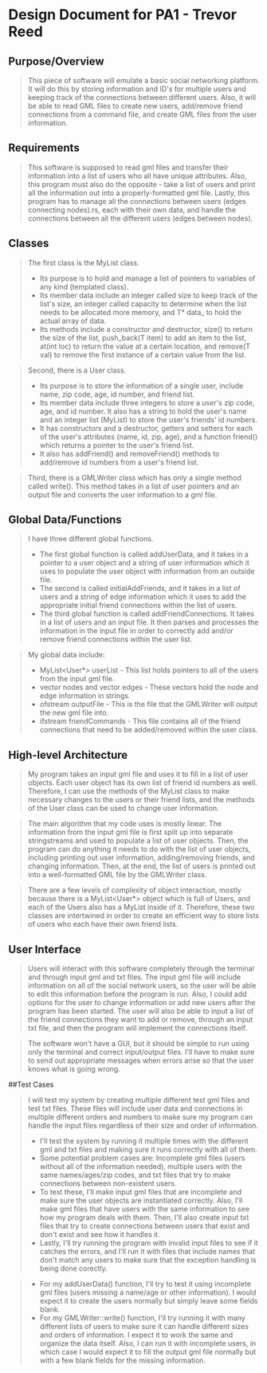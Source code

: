 # Design Document for PA1 - Trevor Reed

## Purpose/Overview
> This piece of software will emulate a basic social networking platform. It will do this by storing information and ID's for multiple users and keeping track of the connections between different users. Also, it will be able to read GML files to create new users, add/remove friend connections from a command file, and create GML files from the user information.


## Requirements
> This software is supposed to read gml files and transfer their information into a list of users who all have unique attributes. Also, this program must also do the opposite - take a list of users and print all the information out into a properly-formatted gml file. Lastly, this program has to manage all the connections between users (edges connecting nodes).rs, each with their own data, and handle the connections between all the different users (edges between nodes).

## Classes
> The first class is the MyList class.
> + Its purpose is to hold and manage a list of pointers to variables of any kind (templated class).
> + Its member data include an integer called size to keep track of the list's size, an integer called capacity to determine when the list needs to be allocated more memory, and T* data_ to hold the actual array of data.
> + Its methods include a constructor and destructor, size() to return the size of the list, push_back(T item) to add an item to the list, at(int loc) to return the value at a certain location, and remove(T val) to remove the first instance of a certain value from the list.

> Second, there is a User class.
> + Its purpose is to store the information of a single user, include name, zip code, age, id number, and friend list.
> + Its member data include three integers to store a user's zip code, age, and id number. It also has a string to hold the user's name and an integer list (MyList<int>) to store the user's friends' id numbers.
> + It has constructors and a destructor, getters and setters for each of the user's attributes (name, id, zip, age), and a function friend() which returns a pointer to the user's friend list.
> + It also has addFriend() and removeFriend() methods to add/remove id numbers from a user's friend list.

> Third, there is a GMLWriter class which has only a single method called write(). This method takes in a list of user pointers and an output file and converts the user information to a gml file.

## Global Data/Functions
> I have three different global functions.
> + The first global function is called addUserData, and it takes in a pointer to a user object and a string of user information which it uses to populate the user object with information from an outside file.
> + The second is called initialAddFriends, and it takes in a list of users and a string of edge information which it uses to add the appropriate initial friend connections within the list of users.
> + The third global function is called addFriendConnections. It takes in a list of users and an input file. It then parses and processes the information in the input file in order to correctly add and/or remove friend connections within the user list.

> My global data include:
> + MyList<User*> userList - This list holds pointers to all of the users from the input gml file.
> + vector<string> nodes and vector<string> edges - These vectors hold the node and edge information in strings.
> + ofstream outputFile - This is the file that the GMLWriter will output the new gml file into.
> + ifstream friendCommands - This file contains all of the friend connections that need to be added/removed within the user class.

## High-level Architecture
> My program takes an input gml file and uses it to fill in a list of user objects. Each user object has its own list of friend id numbers as well. Therefore, I can use the methods of the MyList class to make necessary changes to the users or their friend lists, and the methods of the User class can be used to change user information.

> The main algorithm that my code uses is mostly linear. The information from the input gml file is first split up into separate stringstreams and used to populate a list of user objects. Then, the program can do anything it needs to do with the list of user objects, including printing out user information, adding/removing friends, and changing information. Then, at the end, the list of users is printed out into a well-formatted GML file by the GMLWriter class.

> There are a few levels of complexity of object interaction, mostly because there is a MyList<User*> object which is full of Users, and each of the Users also has a MyList<int> inside of it. Therefore, these two classes are intertwined in order to create an efficient way to store lists of users who each have their own friend lists.

## User Interface
> Users will interact with this software completely through the terminal and through input gml and txt files. The input gml file will include information on all of the social network users, so the user will be able to edit this information before the program is run. Also, I could add options for the user to change information or add new users after the program has been started. The user will also be able to input a list of the friend connections they want to add or remove, through an input txt file, and then the program will implement the connections itself.

>The software won't have a GUI, but it should be simple to run using only the terminal and correct input/output files. I'll have to make sure to send out appropriate messages when errors arise so that the user knows what is going wrong.

##Test Cases
> I will test my system by creating multiple different test gml files and test txt files. These files will include user data and connections in multiple different orders and numbers to make sure my program can handle the input files regardless of their size and order of information.
> + I'll test the system by running it multiple times with the different gml and txt files and making sure it runs correctly with all of them.
> + Some potential problem cases are: Incomplete gml files (users without all of the information needed), multiple users with the same names/ages/zip codes, and txt files that try to make connections between non-existent users.
> + To test these, I'll make input gml files that are incomplete and make sure the user objects are instantiated correctly. Also, I'll make gml files that have users with the same information to see how my program deals with them. Then, I'll also create input txt files that try to create connections between users that exist and don't exist and see how it handles it.
> + Lastly, I'll try running the program with invalid input files to see if it catches the errors, and I'll run it with files that include names that don't match any users to make sure that the exception handling is being done corectly.

> + For my addUserData() function, I'll try to test it using incomplete gml files (users missing a name/age or other information). I would expect it to create the users normally but simply leave some fields blank. 
> + For my GMLWriter::write() function, I'll try running it with many different lists of users to make sure it can handle different sizes and orders of information. I expect it to work the same and organize the data itself. Also, I can run it with incomplete users, in which case I would expect it to fill the output gml file normally but with a few blank fields for the missing information.
